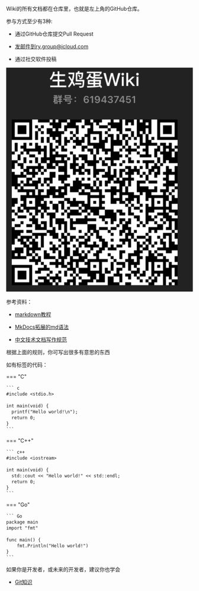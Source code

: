 Wiki的所有文档都在仓库里，也就是左上角的GitHub仓库。

参与方式至少有3种:

+ 通过GitHub仓库提交Pull Request

+ 发邮件到ry.group@icloud.com

+ 通过社交软件投稿

![QQ](images/qq_group.png)

参考资料：

+ [markdown教程](https://search.bilibili.com/all?keyword=markdown)

+ [MkDocs拓展的md语法](https://squidfunk.github.io/mkdocs-material/reference/admonitions/)

+ [中文技术文档写作规范](https://github.com/ruanyf/document-style-guide)

根据上面的规则，你可写出很多有意思的东西

如有标签的代码：

=== "C"

    ``` c
    #include <stdio.h>

    int main(void) {
      printf("Hello world!\n");
      return 0;
    }
    ```

=== "C++"

    ``` c++
    #include <iostream>

    int main(void) {
      std::cout << "Hello world!" << std::endl;
      return 0;
    }
    ```
=== "Go"

    ``` Go
    package main
    import "fmt"

    func main() {
        fmt.Println("Hello world!")
    }
    ```

如果你是开发者，或未来的开发者，建议你也学会

+ [Git知识](https://www.liaoxuefeng.com/wiki/896043488029600)
